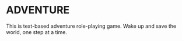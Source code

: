 # ADVENTURE
This is text-based adventure role-playing game. 
Wake up and save the world, one step at a time. 

